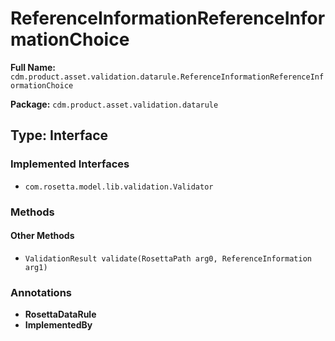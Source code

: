 # ReferenceInformationReferenceInformationChoice

**Full Name:** `cdm.product.asset.validation.datarule.ReferenceInformationReferenceInformationChoice`

**Package:** `cdm.product.asset.validation.datarule`

## Type: Interface

### Implemented Interfaces

- `com.rosetta.model.lib.validation.Validator`

### Methods

#### Other Methods

- `ValidationResult validate(RosettaPath arg0, ReferenceInformation arg1)`

### Annotations

- **RosettaDataRule**
- **ImplementedBy**

